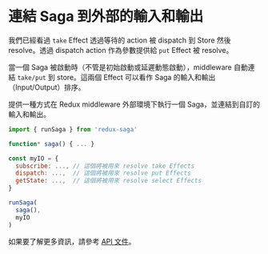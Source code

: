 # 連結 Saga 到外部的輸入和輸出

我們已經看過 `take` Effect 透過等待的 action 被 dispatch 到 Store 然後 resolve。透過 dispatch action 作為參數提供給 `put` Effect 被 resolve。

當一個 Saga 被啟動時（不管是初始啟動或延遲動態啟動），middleware 自動連結 `take/put` 到 store。這兩個 Effect 可以看作 Saga 的輸入和輸出（Input/Output）排序。

提供一種方式在 Redux middleware 外部環境下執行一個 Saga，並連結到自訂的輸入和輸出。

```javascript
import { runSaga } from 'redux-saga'

function* saga() { ... }

const myIO = {
  subscribe: ..., // 這個將被用來 resolve take Effects
  dispatch: ...,  // 這個將被用來 resolve put Effects
  getState: ...,  // 這個將被用來 resolve select Effects
}

runSaga(
  saga(),
  myIO
)
```

如果要了解更多資訊，請參考 [API 文件](https://redux-saga.github.io/redux-saga/docs/api/index.html#runsagaiterator-options)。
